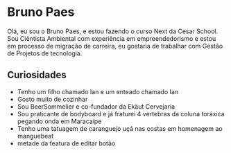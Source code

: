 # Bruno Paes

Olá, eu sou o Bruno Paes, e estou fazendo o curso Next da Cesar School. Sou Ciêntista Ambiental com experiência em empreendedorismo e estou em processo de migração de carreira, eu gostaria de trabalhar com Gestão de Projetos de tecnologia.

## Curiosidades

* Tenho um filho chamado Ian e um enteado chamado Ian
* Gosto muito de cozinhar
* Sou BeerSommelier e co-fundador da Ekäut Cervejaria
* Sou praticante de bodyboard e já fraturei 4 vertebras da coluna toráxica pegando onda em Maracaípe
* Tenho uma tatuagem de caranguejo uçá nas costas em homenagem ao manguebeat
* metade da featura de editar botão